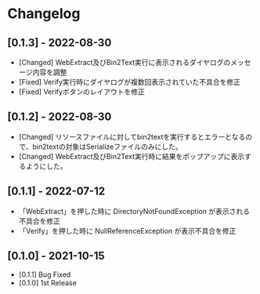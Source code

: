 # Changelog

## [0.1.3] - 2022-08-30

- [Changed] WebExtract及びBin2Text実行に表示されるダイヤログのメッセージ内容を調整
- [Fixed] Verify実行時にダイヤログが複数回表示されていた不具合を修正
- [Fixed] Verifyボタンのレイアウトを修正

## [0.1.2] - 2022-08-30

- [Changed] リソースファイルに対してbin2textを実行するとエラーとなるので、bin2textの対象はSerializeファイルのみにした。
- [Changed] WebExtract及びBin2Text実行時に結果をポップアップに表示するようにした。

## [0.1.1] - 2022-07-12

- 「WebExtract」を押した時に DirectoryNotFoundException が表示される不具合を修正
- 「Verify」を押した時に NullReferenceException が表示不具合を修正

## [0.1.0] - 2021-10-15

- [0.1.1] Bug Fixed
- [0.1.0] 1st Release
